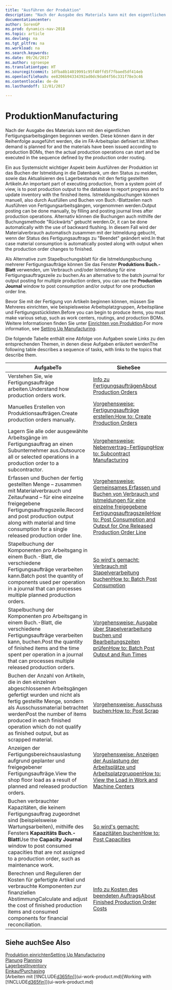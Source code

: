 ```yaml
---
title: "Ausführen der Produktion"
description: "Nach der Ausgabe des Materials kann mit den eigentlichen Fertigungsarbeitsgängen begonnen werden. Diese können dann in der Reihenfolge ausgeführt werden, die im FA-Arbeitsplan definiert ist."
documentationcenter: 
author: SorenGP
ms.prod: dynamics-nav-2018
ms.topic: article
ms.devlang: na
ms.tgt_pltfrm: na
ms.workload: na
ms.search.keywords: 
ms.date: 09/26/2017
ms.author: sgroespe
ms.translationtype: HT
ms.sourcegitcommit: 1dfba8b14019991c95f40ffd5f7fbaed5df414eb
ms.openlocfilehash: ee8206b94334392ad0dc9da04f56c331f78e3c46
ms.contentlocale: de-de
ms.lasthandoff: 12/01/2017

---
```

# <a name="manufacturing"></a><span data-ttu-id="fa665-103">Produktion</span><span class="sxs-lookup"><span data-stu-id="fa665-103">Manufacturing</span></span>
<span data-ttu-id="fa665-104">Nach der Ausgabe des Materials kann mit den eigentlichen Fertigungsarbeitsgängen begonnen werden. Diese können dann in der Reihenfolge ausgeführt werden, die im FA-Arbeitsplan definiert ist.</span><span class="sxs-lookup"><span data-stu-id="fa665-104">When demand is planned for and the materials have been issued according to production BOMs, then the actual production operations can start and be executed in the sequence defined by the production order routing.</span></span>  

<span data-ttu-id="fa665-105">Ein aus Systemsicht wichtiger Aspekt beim Ausführen der Produktion ist das Buchen der Istmeldung in die Datenbank, um den Status zu melden, sowie das Aktualisieren des Lagerbestands mit den fertig gestellten Artikeln.</span><span class="sxs-lookup"><span data-stu-id="fa665-105">An important part of executing production, from a system point of view, is to post production output to the database to report progress and to update inventory with the finished items.</span></span> <span data-ttu-id="fa665-106">Istmeldungsbuchungen können manuell, also durch Ausfüllen und Buchen von Buch.-Blattzeilen nach Ausführen von Fertigungsarbeitsgängen, vorgenommen werden.</span><span class="sxs-lookup"><span data-stu-id="fa665-106">Output posting can be done manually, by filling and posting journal lines after production operations.</span></span> <span data-ttu-id="fa665-107">Alternativ können die Buchungen auch mithilfe der Buchungsmethode "Rückwärts" gebucht werden.</span><span class="sxs-lookup"><span data-stu-id="fa665-107">Or, it can be done automatically with the use of backward flushing.</span></span> <span data-ttu-id="fa665-108">In diesem Fall wird der Materialverbrauch automatisch zusammen mit der Istmeldung gebucht, wenn der Status des Fertigungsauftrags zu "Beendet" geändert wird.</span><span class="sxs-lookup"><span data-stu-id="fa665-108">In that case material consumption is automatically posted along with output when the production order changes to finished.</span></span>  

<span data-ttu-id="fa665-109">Als Alternative zum Stapelbuchungsblatt für die Istmeldungsbuchung mehrerer Fertigungsaufträge können Sie das Fenster **Produktions Buch.-Blatt** verwenden, um Verbrauch und/oder Istmeldung für eine Fertigungsauftragszeile zu buchen.</span><span class="sxs-lookup"><span data-stu-id="fa665-109">As an alternative to the batch journal for output posting for multiple production orders, you can use the **Production Journal** window to post consumption and/or output for one production order line.</span></span>

<span data-ttu-id="fa665-110">Bevor Sie mit der Fertigung von Artikeln beginnen können, müssen Sie Mehreres einrichten, wie beispielsweise Arbeitsplatzgruppen, Arbeitspläne und Fertigungsstücklisten.</span><span class="sxs-lookup"><span data-stu-id="fa665-110">Before you can begin to produce items, you must make various setup, such as work centers, routings, and production BOMs.</span></span> <span data-ttu-id="fa665-111">Weitere Informationen finden Sie unter [Einrichten von Produktion](production-configure-production-processes.md).</span><span class="sxs-lookup"><span data-stu-id="fa665-111">For more information, see [Setting Up Manufacturing](production-configure-production-processes.md).</span></span>

<span data-ttu-id="fa665-112">Die folgende Tabelle enthält eine Abfolge von Aufgaben sowie Links zu den entsprechenden Themen, in denen diese Aufgaben erläutert werden</span><span class="sxs-lookup"><span data-stu-id="fa665-112">The following table describes a sequence of tasks, with links to the topics that describe them.</span></span>   

|<span data-ttu-id="fa665-113">**Aufgabe**</span><span class="sxs-lookup"><span data-stu-id="fa665-113">**To**</span></span>|<span data-ttu-id="fa665-114">**Siehe**</span><span class="sxs-lookup"><span data-stu-id="fa665-114">**See**</span></span>|  
|------------|-------------|  
|<span data-ttu-id="fa665-115">Verstehen Sie, wie Fertigungsaufträge arbeiten.</span><span class="sxs-lookup"><span data-stu-id="fa665-115">Understand how production orders work.</span></span>|[<span data-ttu-id="fa665-116">Info zu Fertigungsaufträgen</span><span class="sxs-lookup"><span data-stu-id="fa665-116">About Production Orders</span></span>](production-about-production-orders.md)|
|<span data-ttu-id="fa665-117">Manuelles Erstellen von Produktionsaufträgen.</span><span class="sxs-lookup"><span data-stu-id="fa665-117">Create production orders manually.</span></span>|[<span data-ttu-id="fa665-118">Vorgehensweise: Fertigungsaufträge erstellen:</span><span class="sxs-lookup"><span data-stu-id="fa665-118">How to: Create Production Orders</span></span>](production-how-to-create-production-orders.md)|
|<span data-ttu-id="fa665-119">Lagern Sie alle oder ausgewählte Arbeitsgänge im Fertigungsauftrag an einen Subunternehmer aus.</span><span class="sxs-lookup"><span data-stu-id="fa665-119">Outsource all or selected operations in a production order to a subcontractor.</span></span>|[<span data-ttu-id="fa665-120">Vorgehensweise: Nebenvertrag-Fertigung</span><span class="sxs-lookup"><span data-stu-id="fa665-120">How to: Subcontract Manufacturing</span></span>](production-how-to-subcontract-manufacturing.md)|
|<span data-ttu-id="fa665-121">Erfassen und Buchen der fertig gestellten Menge – zusammen mit Materialverbrauch und Zeitaufwand – für eine einzelne freigegebene Fertigungsauftragszeile.</span><span class="sxs-lookup"><span data-stu-id="fa665-121">Record and post production output along with material and time consumption for a single released production order line.</span></span>|[<span data-ttu-id="fa665-122">Vorgehensweise: Gemeinsames Erfassen und Buchen von Verbrauch und Istmeldungen für eine einzelne freigegebene Fertigungsauftragszeile</span><span class="sxs-lookup"><span data-stu-id="fa665-122">How to: Post Consumption and Output for One Released Production Order Line</span></span>](production-how-to-register-consumption-and-output.md)|  
|<span data-ttu-id="fa665-123">Stapelbuchung der Komponenten pro Arbeitsgang in einem Buch.-Blatt, die verschiedene  Fertigungsaufträge verarbeiten kann.</span><span class="sxs-lookup"><span data-stu-id="fa665-123">Batch post the quantity of components used per operation in a journal that can processes multiple planned production orders.</span></span>|[<span data-ttu-id="fa665-124">So wird's gemacht: Verbrauch mit Stapelverarbeitung buchen</span><span class="sxs-lookup"><span data-stu-id="fa665-124">How to: Batch Post Consumption</span></span>](production-how-to-post-consumption.md)|
|<span data-ttu-id="fa665-125">Stapelbuchung der Komponenten pro Arbeitsgang in einem Buch.-Blatt, die verschiedene  Fertigungsaufträge verarbeiten kann, buchen.</span><span class="sxs-lookup"><span data-stu-id="fa665-125">Post the quantity of finished items and the time spent per operation in a journal that can processes multiple released production orders.</span></span>|[<span data-ttu-id="fa665-126">Vorgehensweise: Ausgabe über Stapelverarbeitung buchen und Bearbeitungszeiten prüfen</span><span class="sxs-lookup"><span data-stu-id="fa665-126">How to: Batch Post Output and Run Times</span></span>](production-how-to-post-output-quantity.md)|  
|<span data-ttu-id="fa665-127">Buchen der Anzahl von Artikeln, die in den einzelnen abgeschlossenen Arbeitsgängen gefertigt wurden und nicht als fertig gestellte Menge, sondern als Ausschussmaterial betrachtet werden</span><span class="sxs-lookup"><span data-stu-id="fa665-127">Post the number of items produced in each finished operation which do not qualify as finished output, but as scrapped material.</span></span>|[<span data-ttu-id="fa665-128">Vorgehensweise:  Ausschuss buchen:</span><span class="sxs-lookup"><span data-stu-id="fa665-128">How to: Post Scrap</span></span>](production-how-to-post-scrap.md)|
|<span data-ttu-id="fa665-129">Anzeigen der Fertigungsbereichsauslastung aufgrund geplanter und freigegebener Fertigungsaufträge.</span><span class="sxs-lookup"><span data-stu-id="fa665-129">View the shop floor load as a result of planned and released production orders.</span></span>|[<span data-ttu-id="fa665-130">Vorgehensweise: Anzeigen der Auslastung der Arbeitsplätze und Arbeitsplatzgruppen</span><span class="sxs-lookup"><span data-stu-id="fa665-130">How to: View the Load in Work and Machine Centers</span></span>](production-how-to-view-the-load-on-work-centers.md)|      
|<span data-ttu-id="fa665-131">Buchen verbrauchter Kapazitäten, die keinem Fertigungsauftrag zugeordnet sind (beispielsweise Wartungsarbeiten), mithilfe des Fensters **Kapazitäts Buch.-Blatt**</span><span class="sxs-lookup"><span data-stu-id="fa665-131">Use the **Capacity Journal** window to post consumed capacities that are not assigned to a production order, such as maintenance work.</span></span>|[<span data-ttu-id="fa665-132">So wird's gemacht: Kapazitäten buchen</span><span class="sxs-lookup"><span data-stu-id="fa665-132">How to: Post Capacities</span></span>](production-how-to-post-capacities.md)|  
|<span data-ttu-id="fa665-133">Berechnen und Regulieren der Kosten für gefertigte Artikel und verbrauchte Komponenten zur finanziellen Abstimmung</span><span class="sxs-lookup"><span data-stu-id="fa665-133">Calculate and adjust the cost of finished production items and consumed components for financial reconciliation.</span></span>|[<span data-ttu-id="fa665-134">Info zu Kosten des beendeten Auftrags</span><span class="sxs-lookup"><span data-stu-id="fa665-134">About Finished Production Order Costs</span></span>](finance-about-finished-production-order-costs.md)|  

## <a name="see-also"></a><span data-ttu-id="fa665-135">Siehe auch</span><span class="sxs-lookup"><span data-stu-id="fa665-135">See Also</span></span>  
[<span data-ttu-id="fa665-136">Produktion einrichten</span><span class="sxs-lookup"><span data-stu-id="fa665-136">Setting Up Manufacturing</span></span>](production-configure-production-processes.md)  
<span data-ttu-id="fa665-137">[Planung](production-planning.md)    </span><span class="sxs-lookup"><span data-stu-id="fa665-137">[Planning](production-planning.md)    </span></span>  
[<span data-ttu-id="fa665-138">Lagerbest</span><span class="sxs-lookup"><span data-stu-id="fa665-138">Inventory</span></span>](inventory-manage-inventory.md)  
[<span data-ttu-id="fa665-139">Einkauf</span><span class="sxs-lookup"><span data-stu-id="fa665-139">Purchasing</span></span>](purchasing-manage-purchasing.md)  
<span data-ttu-id="fa665-140">[Arbeiten mit [!INCLUDE[d365fin](includes/d365fin_md.md)]](ui-work-product.md)</span><span class="sxs-lookup"><span data-stu-id="fa665-140">[Working with [!INCLUDE[d365fin](includes/d365fin_md.md)]](ui-work-product.md)</span></span>

